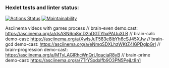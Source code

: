 ### Hexlet tests and linter status:

[![Actions Status](https://github.com/mxclg/frontend-project-44/actions/workflows/hexlet-check.yml/badge.svg)](https://github.com/mxclg/frontend-project-44/actions)
[![Maintainability](https://api.codeclimate.com/v1/badges/d4fdb4fc99f3da9aa774/maintainability)](https://codeclimate.com/github/mxclg/frontend-project-44/maintainability)

Asciinema videos with games process
// brain-even demo.cast: https://asciinema.org/a/dsASN6m8mD2nDGTYhxPAUuXLB
// brain-calc demo-cast: https://asciinema.org/a/XwIsJuT583e8lbYh6cSJ45XJw
// brain-gcd demo-cast: https://asciinema.org/a/eNmqSDXLhzWKtZ4lGPDgIpGrI
// brain-progression demo-cast: https://asciinema.org/a/MTyLAGlRhcWnQrUlqacjaR8yB
// brain-prime demo-cast: https://asciinema.org/a/7TrYSxdxIfb9O3PN5PejLt8n1

